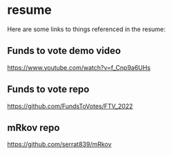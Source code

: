 # resume
Here are some links to things referenced in the resume:

## Funds to vote demo video
https://www.youtube.com/watch?v=f_Cnp9a6UHs

## Funds to vote repo
https://github.com/FundsToVotes/FTV_2022

## mRkov repo
https://github.com/serrat839/mRkov
